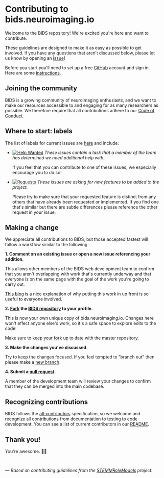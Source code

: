 # Contributing to bids.neuroimaging.io

Welcome to the BIDS repository! We're excited you're here and want to contribute.  

These guidelines are designed to make it as easy as possible to get involved. If you have any questions that aren't discussed below, please let us know by opening an [issue][link_issues]!

Before you start you'll need to set up a free [GitHub][link_github] account and sign in. Here are some [instructions][link_signupinstructions].

## Joining the community

BIDS is a growing community of neuroimaging enthusiasts, and we want to make our resources accessible to and engaging for as many researchers as possible.
We therefore require that all contributions adhere to our [Code of Conduct][link_code_of_conduct].

## Where to start: labels

The list of labels for current issues are [here][link_labels] and include:

* [![Help Wanted](https://img.shields.io/badge/-help%20wanted-159818.svg)][link_helpwanted] *These issues contain a task that a member of the team has determined we need additional help with.*

    If you feel that you can contribute to one of these issues, we especially encourage you to do so!

* [![Requests](https://img.shields.io/badge/-requests-fbca04.svg)][link_requests] *These issues are asking for new features to be added to the project.*

    Please try to make sure that your requested feature is distinct from any others that have already been requested or implemented. If you find one that's similar but there are subtle differences please reference the other request in your issue.

## Making a change

We appreciate all contributions to BIDS, but those accepted fastest will follow a workflow similar to the following:

**1. Comment on an existing issue or open a new issue referencing your addition.**

This allows other members of the BIDS web development team to confirm that you aren't overlapping with work that's currently underway and that everyone is on the same page with the goal of the work you're going to carry out.

[This blog][link_pushpullblog] is a nice explanation of why putting this work in up front is so useful to everyone involved.

**2. [Fork][link_fork] the [BIDS repository][link_bids] to your profile.**

This is now your own unique copy of bids.neuroimaging.io. Changes here won't effect anyone else's work, so it's a safe space to explore edits to the code!

Make sure to [keep your fork up to date][link_updateupstreamwiki] with the master repository.

**3. Make the changes you've discussed.**

Try to keep the changes focused. If you feel tempted to "branch out" then please make a [new branch][link_branches].

**4. Submit a [pull request][link_pullrequest].**

A member of the development team will review your changes to confirm that they can be merged into the main codebase.

## Recognizing contributions

BIDS follows the [all-contributors][link_allcontributors] specification, so we welcome and recognize all contributions from documentation to testing to code development.
You can see a list of current contributors in our [README][link_readme].

## Thank you!

You're awesome. :wave::smiley:

<br>

*&mdash; Based on contributing guidelines from the [STEMMRoleModels][link_stemmrolemodels] project.*


[link_github]: https://github.com/
[link_bids]: https://github.com/INCF/BIDS
[link_issues]: https://github.com/INCF/BIDS/issues
[link_labels]: https://github.com/INCF/BIDS/labels
[link_fork]: https://help.github.com/articles/fork-a-repo/
[link_requests]: https://github.com/INCF/BIDS/labels/requests
[link_readme]: https://github.com/INCF/BIDS/blob/gh-pages/README.md
[link_helpwanted]: https://github.com/INCF/BIDS/labels/help%20wanted
[link_code_of_conduct]: http://www.brainhack.org/code-of-conduct.html
[link_stemmrolemodels]: https://github.com/KirstieJane/STEMMRoleModels
[link_updateupstreamwiki]: https://help.github.com/articles/syncing-a-fork/
[link_pullrequest]: https://help.github.com/articles/creating-a-pull-request/
[link_allcontributors]: https://github.com/kentcdodds/all-contributors#emoji-key
[link_discussingissues]: https://help.github.com/articles/discussing-projects-in-issues-and-pull-requests
[link_pushpullblog]: https://www.igvita.com/2011/12/19/dont-push-your-pull-requests/
[link_branches]: https://help.github.com/articles/creating-and-deleting-branches-within-your-repository/
[link_react]: https://github.com/blog/2119-add-reactions-to-pull-requests-issues-and-comments
[link_signupinstructions]: https://help.github.com/articles/signing-up-for-a-new-github-account
